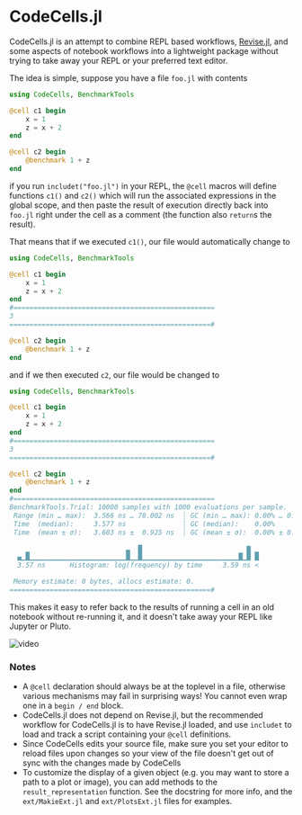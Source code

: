 # CodeCells.jl

CodeCells.jl is an attempt to combine REPL based workflows, 
[Revise.jl](https://github.com/timholy/Revise.jl), and some aspects of 
notebook workflows into a lightweight package without trying to take away 
your REPL or your preferred text editor.

The idea is simple, suppose you have a file `foo.jl` with contents
``` julia
using CodeCells, BenchmarkTools

@cell c1 begin
    x = 1
    z = x + 2
end

@cell c2 begin
    @benchmark 1 + z
end
```
if you run `includet("foo.jl")` in your REPL, the `@cell` macros will define functions `c1()` and `c2()` which will run the associated expressions in the global scope, and then paste the result of execution directly back into `foo.jl` right under the cell as a comment (the function also `return`s the result).

That means that if we executed `c1()`, our file would automatically change to

``` julia
using CodeCells, BenchmarkTools

@cell c1 begin
    x = 1
    z = x + 2
end
#==================================================
3
==================================================#

@cell c2 begin
    @benchmark 1 + z
end
```
and if we then executed `c2`, our file would be changed to

``` julia
using CodeCells, BenchmarkTools

@cell c1 begin
    x = 1
    z = x + 2
end
#==================================================
3
==================================================#

@cell c2 begin
    @benchmark 1 + z
end
#==================================================
BenchmarkTools.Trial: 10000 samples with 1000 evaluations per sample.
 Range (min … max):  3.566 ns … 78.002 ns  ┊ GC (min … max): 0.00% … 0.00%
 Time  (median):     3.577 ns              ┊ GC (median):    0.00%
 Time  (mean ± σ):   3.603 ns ±  0.925 ns  ┊ GC (mean ± σ):  0.00% ± 0.00%

    ▁                        ▃  █                          ▇ ▁
  ▄▁█▁▁▁▁▁▁▁▁▁▁▁▁▁▁▁▁▁▁▁▁▁▁▁▁█▁▁█▁▁▁▁▁▁▁▁▁▁▁▁▁▁▁▁▁▁▁▁▁▁▁▁█▁█ █
  3.57 ns      Histogram: log(frequency) by time     3.59 ns <

 Memory estimate: 0 bytes, allocs estimate: 0.
==================================================#
```

This makes it easy to refer back to the results of running a cell in an old notebook without re-running it, and it doesn't take away your REPL like Jupyter or Pluto. 

![video](assets/vid.gif)

### Notes

+ A `@cell` declaration should always be at the toplevel in a file, otherwise various mechanisms may
fail in surprising ways! You cannot even wrap one in a `begin / end` block.
+ CodeCells.jl does not depend on Revise.jl, but the recommended workflow for CodeCells.jl is to have Revise.jl loaded, and use `includet` to load and track a script containing your `@cell` definitions.
+ Since CodeCells edits your source file, make sure you set your editor to reload files upon changes so your view of the file doesn't get out of sync with the changes made by CodeCells
+ To customize the display of a given object (e.g. you may want to store a path to a plot or image), you can add methods to the `result_representation` function. See the docstring for more info, and the `ext/MakieExt.jl` and `ext/PlotsExt.jl` files for examples.
